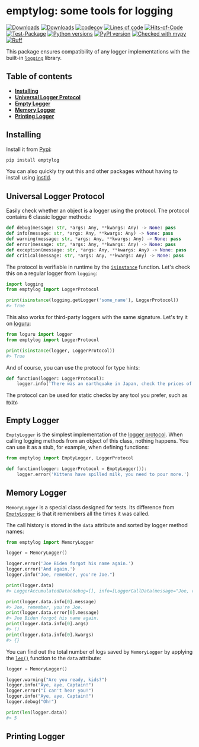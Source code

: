 # emptylog: some tools for logging

[![Downloads](https://static.pepy.tech/badge/emptylog/month)](https://pepy.tech/project/emptylog)
[![Downloads](https://static.pepy.tech/badge/emptylog)](https://pepy.tech/project/emptylog)
[![codecov](https://codecov.io/gh/pomponchik/emptylog/graph/badge.svg?token=I7Be1jVBeB)](https://codecov.io/gh/pomponchik/emptylog)
[![Lines of code](https://sloc.xyz/github/pomponchik/emptylog/?category=code)](https://github.com/boyter/scc/)
[![Hits-of-Code](https://hitsofcode.com/github/pomponchik/emptylog?branch=main)](https://hitsofcode.com/github/pomponchik/emptylog/view?branch=main)
[![Test-Package](https://github.com/pomponchik/emptylog/actions/workflows/tests_and_coverage.yml/badge.svg)](https://github.com/pomponchik/emptylog/actions/workflows/tests_and_coverage.yml)
[![Python versions](https://img.shields.io/pypi/pyversions/emptylog.svg)](https://pypi.python.org/pypi/emptylog)
[![PyPI version](https://badge.fury.io/py/emptylog.svg)](https://badge.fury.io/py/emptylog)
[![Checked with mypy](http://www.mypy-lang.org/static/mypy_badge.svg)](http://mypy-lang.org/)
[![Ruff](https://img.shields.io/endpoint?url=https://raw.githubusercontent.com/astral-sh/ruff/main/assets/badge/v2.json)](https://github.com/astral-sh/ruff)


This package ensures compatibility of any logger implementations with the built-in [`logging`](https://docs.python.org/3/library/logging.html) library.


## Table of contents

- [**Installing**](#installing)
- [**Universal Logger Protocol**](#universal-logger-protocol)
- [**Empty Logger**](#empty-logger)
- [**Memory Logger**](#memory-logger)
- [**Printing Logger**](#printing-logger)


## Installing

Install it from [Pypi](https://pypi.org/project/emptylog/):

```bash
pip install emptylog
```

You can also quickly try out this and other packages without having to install using [instld](https://github.com/pomponchik/instld).


## Universal Logger Protocol

Easily check whether an object is a logger using the protocol. The protocol contains 6 classic logger methods:

```python
def debug(message: str, *args: Any, **kwargs: Any) -> None: pass
def info(message: str, *args: Any, **kwargs: Any) -> None: pass
def warning(message: str, *args: Any, **kwargs: Any) -> None: pass
def error(message: str, *args: Any, **kwargs: Any) -> None: pass
def exception(message: str, *args: Any, **kwargs: Any) -> None: pass
def critical(message: str, *args: Any, **kwargs: Any) -> None: pass
```

The protocol is verifiable in runtime by the [`isinstance`](https://docs.python.org/3/library/functions.html#isinstance) function. Let's check this on a regular logger from `logging`:

```python
import logging
from emptylog import LoggerProtocol

print(isinstance(logging.getLogger('some_name'), LoggerProtocol))
#> True
```

This also works for third-party loggers with the same signature. Let's try it on [loguru](https://github.com/Delgan/loguru):

```python
from loguru import logger
from emptylog import LoggerProtocol

print(isinstance(logger, LoggerProtocol))
#> True
```

And of course, you can use the protocol for type hints:

```python
def function(logger: LoggerProtocol):
    logger.info('There was an earthquake in Japan, check the prices of hard drives!')
```

The protocol can be used for static checks by any tool you prefer, such as [`mypy`](https://github.com/python/mypy).


## Empty Logger

`EmptyLogger` is the simplest implementation of the [logger protocol](#universal-logger-protocol). When calling logging methods from an object of this class, nothing happens. You can use it as a stub, for example, when defining functions:

```python
from emptylog import EmptyLogger, LoggerProtocol

def function(logger: LoggerProtocol = EmptyLogger()):
    logger.error('Kittens have spilled milk, you need to pour more.')
```


## Memory Logger

`MemoryLogger` is a special class designed for tests. Its difference from [`EmptyLogger`](#empty-logger) is that it remembers all the times it was called.

The call history is stored in the `data` attribute and sorted by logger method names:

```python
from emptylog import MemoryLogger

logger = MemoryLogger()

logger.error('Joe Biden forgot his name again.')
logger.error('And again.')
logger.info("Joe, remember, you're Joe.")

print(logger.data)
#> LoggerAccumulatedData(debug=[], info=[LoggerCallData(message="Joe, remember, you're Joe.", args=(), kwargs={})], warning=[], error=[LoggerCallData(message='Joe Biden forgot his name again.', args=(), kwargs={}), LoggerCallData(message='And again.', args=(), kwargs={})], exception=[], critical=[])

print(logger.data.info[0].message)
#> Joe, remember, you're Joe.
print(logger.data.error[0].message)
#> Joe Biden forgot his name again.
print(logger.data.info[0].args)
#> ()
print(logger.data.info[0].kwargs)
#> {}
```

You can find out the total number of logs saved by `MemoryLogger` by applying the [`len()`](https://docs.python.org/3/library/functions.html#len) function to the `data` attribute:

```python
logger = MemoryLogger()

logger.warning("Are you ready, kids?")
logger.info("Aye, aye, Captain!")
logger.error("I can't hear you!")
logger.info("Aye, aye, Captain!")
logger.debug("Oh!")

print(len(logger.data))
#> 5
```


## Printing Logger
